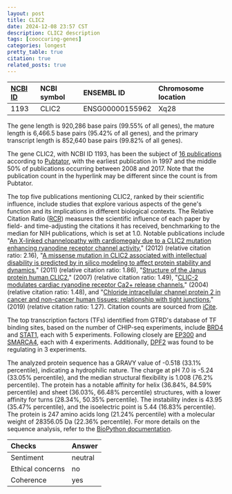```yaml
---
layout: post
title: CLIC2
date: 2024-12-08 23:57 CST
description: CLIC2 description
tags: [cooccuring-genes]
categories: longest
pretty_table: true
citation: true
related_posts: true
---
```




| [NCBI ID](https://www.ncbi.nlm.nih.gov/gene/1193) | NCBI symbol | ENSEMBL ID | Chromosome location |
| :-------- | :------- | :-------- | :------- |
| 1193  | CLIC2 | ENSG00000155962 | Xq28  |



The gene length is 920,286 base pairs (99.55% of all genes), the mature length is 6,466.5 base pairs (95.42% of all genes), and the primary transcript length is 852,640 base pairs (99.82% of all genes).


The gene CLIC2, with NCBI ID 1193, has been the subject of [16 publications](https://pubmed.ncbi.nlm.nih.gov/?term=%22CLIC2%22) according to [Pubtator](https://academic.oup.com/nar/article/47/W1/W587/5494727), with the earliest publication in 1997 and the middle 50% of publications occurring between 2008 and 2017. Note that the publication count in the hyperlink may be different since the count is from Pubtator.


The top five publications mentioning CLIC2, ranked by their scientific influence, include studies that explore various aspects of the gene's function and its implications in different biological contexts. The Relative Citation Ratio ([RCR](https://journals.plos.org/plosbiology/article?id=10.1371/journal.pbio.1002541)) measures the scientific influence of each paper by field- and time-adjusting the citations it has received, benchmarking to the median for NIH publications, which is set at 1.0. Notable publications include "[An X-linked channelopathy with cardiomegaly due to a CLIC2 mutation enhancing ryanodine receptor channel activity.](https://pubmed.ncbi.nlm.nih.gov/22814392)" (2012) (relative citation ratio: 2.16), "[A missense mutation in CLIC2 associated with intellectual disability is predicted by in silico modeling to affect protein stability and dynamics.](https://pubmed.ncbi.nlm.nih.gov/21630357)" (2011) (relative citation ratio: 1.86), "[Structure of the Janus protein human CLIC2.](https://pubmed.ncbi.nlm.nih.gov/17945253)" (2007) (relative citation ratio: 1.49), "[CLIC-2 modulates cardiac ryanodine receptor Ca2+ release channels.](https://pubmed.ncbi.nlm.nih.gov/15147738)" (2004) (relative citation ratio: 1.48), and "[Chloride intracellular channel protein 2 in cancer and non-cancer human tissues: relationship with tight junctions.](https://pubmed.ncbi.nlm.nih.gov/30929599)" (2019) (relative citation ratio: 1.27). Citation counts are sourced from [iCite](https://icite.od.nih.gov).





The top transcription factors (TFs) identified from GTRD's database of TF binding sites, based on the number of CHIP-seq experiments, include [BRD4](https://www.ncbi.nlm.nih.gov/gene/23476) and [STAT1](https://www.ncbi.nlm.nih.gov/gene/6772), each with 5 experiments. Following closely are [EP300](https://www.ncbi.nlm.nih.gov/gene/2033) and [SMARCA4](https://www.ncbi.nlm.nih.gov/gene/6597), each with 4 experiments. Additionally, [DPF2](https://www.ncbi.nlm.nih.gov/gene/5977) was found to be regulating in 3 experiments.











The analyzed protein sequence has a GRAVY value of -0.518 (33.1% percentile), indicating a hydrophilic nature. The charge at pH 7.0 is -5.24 (33.05% percentile), and the median structural flexibility is 1.008 (76.2% percentile). The protein has a notable affinity for helix (36.84%, 84.59% percentile) and sheet (36.03%, 66.48% percentile) structures, with a lower affinity for turns (28.34%, 50.35% percentile). The instability index is 43.95 (35.47% percentile), and the isoelectric point is 5.44 (16.83% percentile). The protein is 247 amino acids long (21.24% percentile) with a molecular weight of 28356.05 Da (22.36% percentile). For more details on the sequence analysis, refer to the [BioPython documentation](https://biopython.org/docs/1.75/api/Bio.SeqUtils.ProtParam.html).



| Checks    | Answer |
| :-------- | :------- |
| Sentiment  | neutral   |
| Ethical concerns | no     |
| Coherence    | yes    |
